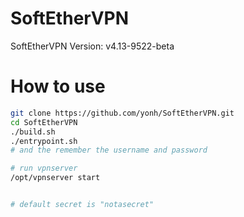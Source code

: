 # SoftEtherVPN

SoftEtherVPN Version: v4.13-9522-beta

# How to use
```bash
git clone https://github.com/yonh/SoftEtherVPN.git
cd SoftEtherVPN
./build.sh
./entrypoint.sh
# and the remember the username and password

# run vpnserver
/opt/vpnserver start


# default secret is "notasecret"
```

